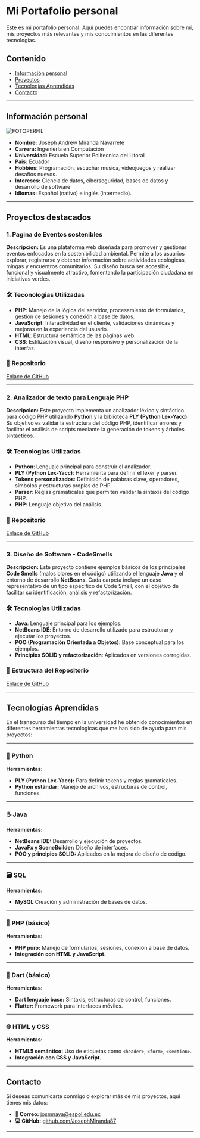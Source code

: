 # Mi Portafolio personal
Este es mi portafolio personal. Aquí puedes encontrar información sobre mí, mis
proyectos más relevantes y mis conocimientos en las diferentes tecnologias.

## Contenido
* [Información personal](#información-personal)
* [Proyectos](#proyectos-destacados)
* [Tecnologías Aprendidas](#tecnologías-aprendidas)
* [Contacto](#contacto)
  
---

## Información personal

![FOTOPERFIL](https://github.com/user-attachments/assets/f4854286-64a6-444e-b634-383ceaeaaadf)

- **Nombre:** Joseph Andrew Miranda Navarrete
- **Carrera:** Ingeniería en Computación
- **Universidad:** Escuela Superior Politecnica del Litoral
- **Pais:** Ecuador
- **Hobbies:** Programación, escuchar musica, videojuegos y realizar desafios nuevos.
- **Intereses:** Ciencia de datos, ciberseguridad, bases de datos y desarrollo de software
- **Idiomas:** Español (nativo) e inglés (intermedio).
  
---

## Proyectos destacados
### 1. Pagina de Eventos sostenibles
**Descripcion:** Es una plataforma web diseñada para promover y gestionar eventos enfocados en la sostenibilidad ambiental. Permite a los usuarios explorar, registrarse y obtener información sobre actividades ecológicas, mingas y encuentros comunitarios. Su diseño busca ser accesible, funcional y visualmente atractivo, fomentando la participación ciudadana en iniciativas verdes.
### 🛠️ Teconologias Utilizadas
- **PHP**: Manejo de la lógica del servidor, procesamiento de formularios, gestión de sesiones y conexión a base de datos.
- **JavaScript**: Interactividad en el cliente, validaciones dinámicas y mejoras en la experiencia del usuario.
- **HTML**: Estructura semántica de las páginas web.
- **CSS**: Estilización visual, diseño responsivo y personalización de la interfaz.
### 📁 Repositorio
[Enlace de GitHub](https://github.com/JohnUllaguari/Grupo1__PHP)

---

### 2. Analizador de texto para Lenguaje PHP
**Descripcion:** Este proyecto implementa un analizador léxico y sintáctico para código PHP utilizando **Python** y la biblioteca **PLY (Python Lex-Yacc)**. Su objetivo es validar la estructura del código PHP, identificar errores y facilitar el análisis de scripts mediante la generación de tokens y árboles sintácticos.
### 🛠️ Tecnologías Utilizadas
- **Python**: Lenguaje principal para construir el analizador.
- **PLY (Python Lex-Yacc)**: Herramienta para definir el lexer y parser.
- **Tokens personalizados**: Definición de palabras clave, operadores, símbolos y estructuras propias de PHP.
- **Parser**: Reglas gramaticales que permiten validar la sintaxis del código PHP.
- **PHP**: Lenguaje objetivo del análisis.
### 📁 Repositorio
[Enlace de GitHub](https://github.com/JohnUllaguari/Grupo1__PHP)

---

### 3. Diseño de Software - CodeSmells
**Descripcion:** Este proyecto contiene ejemplos básicos de los principales **Code Smells** (malos olores en el código) utilizando el lenguaje **Java** y el entorno de desarrollo **NetBeans**. Cada carpeta incluye un caso representativo de un tipo específico de Code Smell, con el objetivo de facilitar su identificación, análisis y refactorización.
### 🛠️ Tecnologías Utilizadas
- **Java**: Lenguaje principal para los ejemplos.
- **NetBeans IDE**: Entorno de desarrollo utilizado para estructurar y ejecutar los proyectos.
- **POO (Programación Orientada a Objetos)**: Base conceptual para los ejemplos.
- **Principios SOLID y refactorización**: Aplicados en versiones corregidas.
### 📁 Estructura del Repositorio
[Enlace de GitHub](https://github.com/JosephMiranda87/MalOlores)

---

## Tecnologías Aprendidas

En el transcurso del tiempo en la universidad he obtenido conocimientos en diferentes herramientas tecnologicas que me han sido de ayuda para mis proyectos:

---

### 🐍 Python
**Herramientas:**
- **PLY (Python Lex-Yacc):** Para definir tokens y reglas gramaticales.
- **Python estándar:** Manejo de archivos, estructuras de control, funciones.
  
---

### ☕ Java
**Herramientas:**
- **NetBeans IDE:** Desarrollo y ejecución de proyectos.
- **JavaFx y SceneBuilder:** Diseño de interfaces.
- **POO y principios SOLID:** Aplicados en la mejora de diseño de código.
  
---

### 🗃️ SQL
**Herramientas:**
- **MySQL** Creación y administración de bases de datos.

---

### 🧾 PHP (básico) 
**Herramientas:**
- **PHP puro:** Manejo de formularios, sesiones, conexión a base de datos.
- **Integración con HTML y JavaScript.**

---

### 🎯 Dart (básico)
**Herramientas:**
- **Dart lenguaje base:** Sintaxis, estructuras de control, funciones.
- **Flutter:** Framework para interfaces móviles.
  
---

### 🌐 HTML y CSS
**Herramientas:**
- **HTML5 semántico:** Uso de etiquetas como `<header>`, `<form>`, `<section>`.
- **Integración con CSS y JavaScript.**

---

## Contacto
Si deseas comunicarte conmigo o explorar más de mis proyectos, aquí tienes mis datos:
- **📧 Correo:** [josmnava@espol.edu.ec](mailto:josmnava@espol.edu.ec)
- **💻 GitHub:** [github.com/JosephMiranda87](https://github.com/JosephMiranda87)

---
